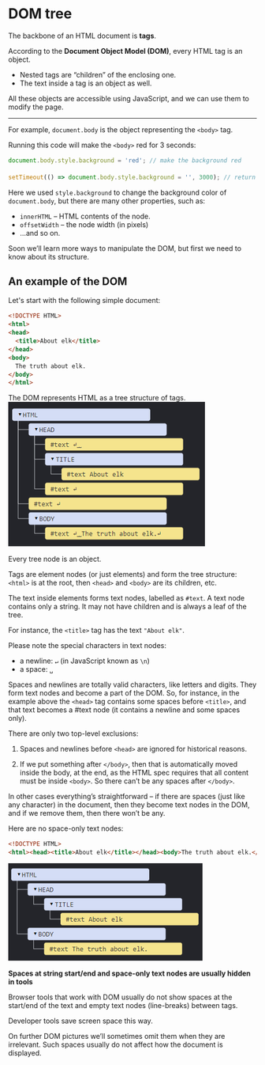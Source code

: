 # **DOM tree**

The backbone of an HTML document is **tags**.

According to the **Document Object Model (DOM)**, every HTML tag is an object.

  * Nested tags are “children” of the enclosing one. 
  * The text inside a tag is an object as well.

All these objects are accessible using JavaScript, and we can use them to modify the page.

---

For example, `document.body` is the object representing the `<body>` tag.

Running this code will make the `<body>` red for 3 seconds:

```Javascript
document.body.style.background = 'red'; // make the background red

setTimeout(() => document.body.style.background = '', 3000); // return back
```

Here we used `style.background` to change the background color of `document.body`, but there are many other properties, such as:
  
  * `innerHTML` – HTML contents of the node.
  * `offsetWidth` – the node width (in pixels)
  * …and so on.

Soon we’ll learn more ways to manipulate the DOM, but first we need to know about its structure.

## **An example of the DOM**

Let's start with the following simple document:

```html
<!DOCTYPE HTML>
<html>
<head>
  <title>About elk</title>
</head>
<body>
  The truth about elk.
</body>
</html>
```

The DOM represents HTML as a tree structure of tags. <img src="img/tagTree.png">

Every tree node is an object.

Tags are element nodes (or just elements) and form the tree structure: `<html>` is at the root, then `<head>` and `<body>` are its children, etc.

The text inside elements forms text nodes, labelled as `#text`. A text node contains only a string. It may not have children and is always a leaf of the tree.

For instance, the `<title>` tag has the text `"About elk"`.

Please note the special characters in text nodes:

  * a newline: `↵` (in JavaScript known as `\n`)
  * a space: `␣`

Spaces and newlines are totally valid characters, like letters and digits. They form text nodes and become a part of the DOM. So, for instance, in the example above the `<head>` tag contains some spaces before `<title>`, and that text becomes a #text node (it contains a newline and some spaces only).

There are only two top-level exclusions:

  1. Spaces and newlines before `<head>` are ignored for historical reasons.
  
  2. If we put something after `</body>`, then that is automatically moved inside the body, at the end, as the HTML spec requires that all content must be inside `<body>`. So there can’t be any spaces after `</body>`.

In other cases everything’s straightforward – if there are spaces (just like any character) in the document, then they become text nodes in the DOM, and if we remove them, then there won’t be any.

Here are no space-only text nodes:

``` html
<!DOCTYPE HTML>
<html><head><title>About elk</title></head><body>The truth about elk.</body></html>
```

<img src="img/tagTreeNoSpaces.png">

**Spaces at string start/end and space-only text nodes are usually hidden in tools**

Browser tools that work with DOM usually do not show spaces at the start/end of the text and empty text nodes (line-breaks) between tags.

Developer tools save screen space this way.

On further DOM pictures we’ll sometimes omit them when they are irrelevant. Such spaces usually do not affect how the document is displayed.